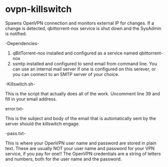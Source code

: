 # ovpn-killswitch
Spawns OpenVPN connection and monitors external IP for changes. If a change is detected, qbittorrent-nox service is shut down and the SysAdmin is notified.

-Dependencies-

1) qBitTorrent-nox installed and configured as a service named qbittorrent-nox
2) ssmtp installed and configured to send email from command line. You can use an internal mail server if one is configured on this serever, or you can connect to an SMTP server of your choice.

-Killswitch.sh-

This is the script that actually does all of the work. Uncomment line 39 and fill in your email address.

error.txt-

This is the subject and body of the email that is automatically sent by the server should the killswitch engage.

-pass.txt-

This is where your OpenVPN user name and password are stored in plain text. These are usually NOT your user name and password for your VPN service, if you pay for one!! The OpenVPN credentials are a string of letters and numbers, both for the user name and the password.

